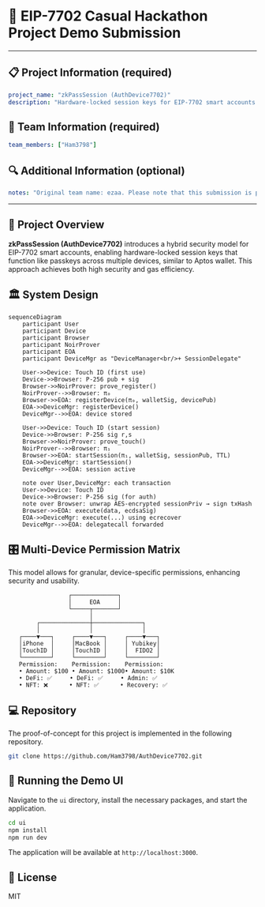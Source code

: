# 🚀 EIP-7702 Casual Hackathon Project Demo Submission

<!--
Please fill out the information below. This information will be automatically processed.
Do not remove the --- markers or change the field names.
-->

---
## 📋 Project Information (required)

```yaml
project_name: "zkPassSession (AuthDevice7702)"
description: "Hardware-locked session keys for EIP-7702 smart accounts. A hybrid model combining ZK-verified device registration with per-transaction hardware signatures for ultra-cheap and secure transactions."
```

## 👥 Team Information (required)

```yaml
team_members: ["Ham3798"]
```

## 🔍 Additional Information (optional)

```yaml
notes: "Original team name: ezaa. Please note that this submission is primarily a research and design concept; most of the described features are not yet implemented."
```
---

<!-- Do not edit below this line. This section will be automatically generated when your demo submission is processed. -->

## 📖 Project Overview

**zkPassSession (AuthDevice7702)** introduces a hybrid security model for EIP-7702 smart accounts, enabling hardware-locked session keys that function like passkeys across multiple devices, similar to Aptos wallet. This approach achieves both high security and gas efficiency.

## 🏛️ System Design

```mermaid
sequenceDiagram
    participant User
    participant Device
    participant Browser
    participant NoirProver
    participant EOA
    participant DeviceMgr as "DeviceManager<br/>+ SessionDelegate"

    User->>Device: Touch ID (first use)
    Device->>Browser: P-256 pub + sig
    Browser->>NoirProver: prove_register()
    NoirProver-->>Browser: π₀
    Browser->>EOA: registerDevice(π₀, walletSig, devicePub)
    EOA->>DeviceMgr: registerDevice()
    DeviceMgr-->>EOA: device stored

    User->>Device: Touch ID (start session)
    Device->>Browser: P-256 sig r,s
    Browser->>NoirProver: prove_touch()
    NoirProver-->>Browser: π₁
    Browser->>EOA: startSession(π₁, walletSig, sessionPub, TTL)
    EOA->>DeviceMgr: startSession()
    DeviceMgr-->>EOA: session active

    note over User,DeviceMgr: each transaction
    User->>Device: Touch ID
    Device->>Browser: P-256 sig (for auth)
    note over Browser: unwrap AES-encrypted sessionPriv → sign txHash
    Browser->>EOA: execute(data, ecdsaSig)
    EOA->>DeviceMgr: execute(...) using ecrecover
    DeviceMgr-->>EOA: delegatecall forwarded
```

## 🎛️ Multi-Device Permission Matrix

This model allows for granular, device-specific permissions, enhancing security and usability.

```
                 ┌─────────────┐
                 │     EOA     │
                 └─────┬───────┘
                       │
        ┌──────────────┼──────────────┐
        │              │              │
   ┌────▼───┐     ┌────▼───┐     ┌────▼───┐
   │iPhone  │     │MacBook │     │ Yubikey│
   │TouchID │     │TouchID │     │  FIDO2 │
   └────────┘     └────────┘     └────────┘
   Permission:    Permission:    Permission:
   • Amount: $100 • Amount: $1000• Amount: $10K
   • DeFi: ✅     • DeFi: ✅     • Admin: ✅
   • NFT: ❌      • NFT: ✅      • Recovery: ✅
```

## 💻 Repository

The proof-of-concept for this project is implemented in the following repository.

```bash
git clone https://github.com/Ham3798/AuthDevice7702.git
```

## 🚀 Running the Demo UI

Navigate to the `ui` directory, install the necessary packages, and start the application.

```bash
cd ui
npm install
npm run dev
```
The application will be available at `http://localhost:3000`.

## 📝 License
MIT
<!-- Specify your project license -->
